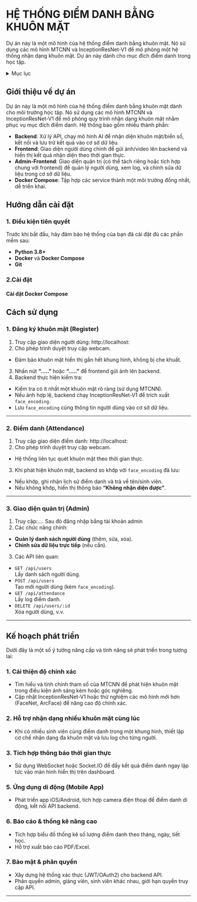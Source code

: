 # HỆ THỐNG ĐIỂM DANH BẰNG KHUÔN MẶT
Dự án này là một mô hình của hệ thống điểm danh bằng khuôn mặt. Nó sử dụng các mô hình MTCNN và InceptionResNet-V1 để mô phỏng một hệ thống nhận dạng khuôn mặt. Dự án này dành cho mục đích điểm danh trong học tập.
<!-- Mục lục -->
<details>
  <summary>Mục lục</summary>
  <ol>
    <li>
      <a href="#Giới thiệu về dự án">Giới thiệu về dự án</a>
      <ul>
        <li><a href="#built-with">Được xây dựng bởi</a></li>
      </ul>
    </li>
    <li>
      <a href="#Hướng dẫn cài đặt">Hướng dẫn cài đặt</a>
      <ul>
        <li><a href="#prerequisites">Điều kiện tiên quyết</a></li>
        <li><a href="#installation">Cài đặt</a></li>
      </ul>
    </li>
    <li><a href="#usage">Cách sử dụng</a></li>
    <li><a href="#roadmap">Kế hoạch phát triển</a></li>
    <li><a href="#contributing">Đóng góp</a></li>
    <li><a href="#acknowledgments">Lời cảm ơn</a></li>
  </ol>
</details>


## Giới thiệu về dự án
Dự án này là một mô hình của hệ thống điểm danh bằng khuôn mặt dành cho môi trường học tập. Nó sử dụng các mô hình MTCNN và InceptionResNet-V1 để mô phỏng quy trình nhận dạng khuôn mặt nhằm phục vụ mục đích điểm danh. Hệ thống bao gồm nhiều thành phần:

- **Backend**: Xử lý API, chạy mô hình AI để nhận diện khuôn mặt/biển số, kết nối và lưu trữ kết quả vào cơ sở dữ liệu.
- **Frontend**: Giao diện người dùng chính để gửi ảnh/video lên backend và hiển thị kết quả nhận diện theo thời gian thực.
- **Admin-Frontend**: Giao diện quản trị (có thể tách riêng hoặc tích hợp chung với frontend) để quản lý người dùng, xem log, và chỉnh sửa dữ liệu trong cơ sở dữ liệu.
- **Docker Compose**: Tập hợp các service thành một môi trường đồng nhất, dễ triển khai.

## Hướng dẫn cài đặt

### 1. Điều kiện tiên quyết
Trước khi bắt đầu, hãy đảm bảo hệ thống của bạn đã cài đặt đủ các phần mềm sau:
- **Python 3.8+** 
- **Docker** và **Docker Compose** 
- **Git**

### 2.Cài đặt
#### Cài đặt Docker Compose

## Cách sử dụng

### 1. Đăng ký khuôn mặt (Register)
1. Truy cập giao diện người dùng: http://localhost:
2. Cho phép trình duyệt truy cập webcam.  
- Đảm bảo khuôn mặt hiển thị gần hết khung hình, không bị che khuất.
3. Nhấn nút **“.....”** hoặc **“.....”** để frontend gửi ảnh lên backend.
4. Backend thực hiện kiểm tra:
- Kiểm tra có ít nhất một khuôn mặt rõ ràng (sử dụng MTCNN).  
- Nếu ảnh hợp lệ, backend chạy InceptionResNet-V1 để trích xuất `face_encoding`.  
- Lưu `face_encoding` cùng thông tin người dùng vào cơ sở dữ liệu.
---

### 2. Điểm danh (Attendance)
1. Truy cập giao diện điểm danh:  http://localhost:
2. Cho phép trình duyệt truy cập webcam.  
- Hệ thống liên tục quét khuôn mặt theo thời gian thực.
3. Khi phát hiện khuôn mặt, backend so khớp với `face_encoding` đã lưu:
- Nếu khớp, ghi nhận lịch sử điểm danh và trả về tên/sinh viên.  
- Nếu không khớp, hiển thị thông báo **“Không nhận diện được”**.

---

### 3. Giao diện quản trị (Admin)
1. Truy cập:.... Sau đó đăng nhập bằng tài khoản admin
2. Các chức năng chính:
- **Quản lý danh sách người dùng** (thêm, sửa, xóa).  
- **Chỉnh sửa dữ liệu trực tiếp** (nếu cần).

3. Các API liên quan:
- `GET /api/users`  
  Lấy danh sách người dùng.
- `POST /api/users`  
  Tạo mới người dùng (kèm `face_encoding`).
- `GET /api/attendance`  
  Lấy log điểm danh.
- `DELETE /api/users/:id`  
  Xóa người dùng, v.v.

---
## Kế hoạch phát triển

Dưới đây là một số ý tưởng nâng cấp và tính năng sẽ phát triển trong tương lai:

### 1. **Cải thiện độ chính xác**  
- Tìm hiểu và tinh chỉnh tham số của MTCNN để phát hiện khuôn mặt trong điều kiện ánh sáng kém hoặc góc nghiêng.  
- Cập nhật InceptionResNet-V1 hoặc thử nghiệm các mô hình mới hơn (FaceNet, ArcFace) để nâng cao độ chính xác.

### 2. **Hỗ trợ nhận dạng nhiều khuôn mặt cùng lúc**  
- Khi có nhiều sinh viên cùng điểm danh trong một khung hình, thiết lập cơ chế nhận dạng đa khuôn mặt và lưu log cho từng người.

### 3. **Tích hợp thông báo thời gian thực**  
- Sử dụng WebSocket hoặc Socket.IO để đẩy kết quả điểm danh ngay lập tức vào màn hình hiển thị trên dashboard.

### 5. **Ứng dụng di động (Mobile App)**  
- Phát triển app iOS/Android, tích hợp camera điện thoại để điểm danh di động, kết nối API backend.

### 6. **Báo cáo & thống kê nâng cao**  
- Tích hợp biểu đồ thống kê số lượng điểm danh theo tháng, ngày, tiết học.  
- Hỗ trợ xuất báo cáo PDF/Excel.

### 7. **Bảo mật & phân quyền**  
- Xây dựng hệ thống xác thực (JWT/OAuth2) cho backend API.  
- Phân quyền admin, giảng viên, sinh viên khác nhau, giới hạn quyền truy cập API.

---


